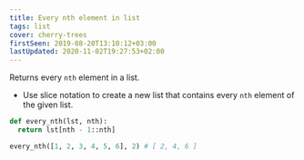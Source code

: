 ```yaml
---
title: Every nth element in list
tags: list
cover: cherry-trees
firstSeen: 2019-08-20T13:10:12+03:00
lastUpdated: 2020-11-02T19:27:53+02:00
---
```


Returns every `nth` element in a list.

- Use slice notation to create a new list that contains every `nth` element of the given list.

```py
def every_nth(lst, nth):
  return lst[nth - 1::nth]
```

```py
every_nth([1, 2, 3, 4, 5, 6], 2) # [ 2, 4, 6 ]
```
